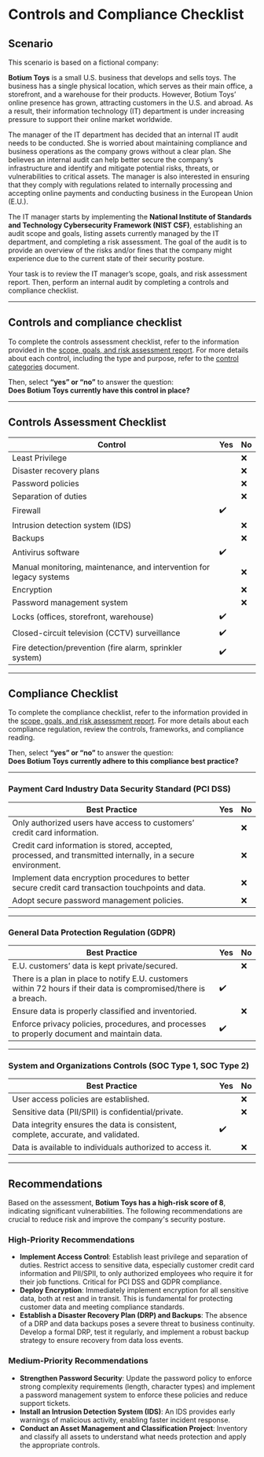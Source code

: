 # Controls and Compliance Checklist


## Scenario

This scenario is based on a fictional company:

**Botium Toys** is a small U.S. business that develops and sells toys. The business has a single physical location, which serves as their main office, a storefront, and a warehouse for their products. However, Botium Toys’ online presence has grown, attracting customers in the U.S. and abroad. As a result, their information technology (IT) department is under increasing pressure to support their online market worldwide.  

The manager of the IT department has decided that an internal IT audit needs to be conducted. She is worried about maintaining compliance and business operations as the company grows without a clear plan. She believes an internal audit can help better secure the company’s infrastructure and identify and mitigate potential risks, threats, or vulnerabilities to critical assets. The manager is also interested in ensuring that they comply with regulations related to internally processing and accepting online payments and conducting business in the European Union (E.U.).  

The IT manager starts by implementing the **National Institute of Standards and Technology Cybersecurity Framework (NIST CSF)**, establishing an audit scope and goals, listing assets currently managed by the IT department, and completing a risk assessment. The goal of the audit is to provide an overview of the risks and/or fines that the company might experience due to the current state of their security posture.  

Your task is to review the IT manager’s scope, goals, and risk assessment report. Then, perform an internal audit by completing a controls and compliance checklist.

---

## Controls and compliance checklist

To complete the controls assessment checklist, refer to the information provided in the [scope, goals, and risk assessment report](Supporting%20Material/Botium%20Toys_%20Scope,%20goals,%20and%20risk%20assessment%20report.md). For more details about each control, including the type and purpose, refer to the [control categories](Supporting%20Material/Control%20categories.md) document.  

Then, select **“yes” or “no”** to answer the question:  
**Does Botium Toys currently have this control in place?**

---

## Controls Assessment Checklist

| Control                                                   | Yes | No |
|-----------------------------------------------------------|-----|----|
| Least Privilege                                           |     | ❌ |
| Disaster recovery plans                                   |     | ❌ |
| Password policies                                         |     | ❌ |
| Separation of duties                                      |     | ❌ |
| Firewall                                                  | ✔️  |    |
| Intrusion detection system (IDS)                          |     | ❌ |
| Backups                                                   |     | ❌ |
| Antivirus software                                        | ✔️  |    |
| Manual monitoring, maintenance, and intervention for legacy systems |     | ❌ |
| Encryption                                                |     | ❌ |
| Password management system                                |     | ❌ |
| Locks (offices, storefront, warehouse)                    | ✔️  |    |
| Closed-circuit television (CCTV) surveillance             | ✔️  |    |
| Fire detection/prevention (fire alarm, sprinkler system)  | ✔️  |    |

---

## Compliance Checklist

To complete the compliance checklist, refer to the information provided in the [scope, goals, and risk assessment report](Supporting%20Material/Botium%20Toys_%20Scope,%20goals,%20and%20risk%20assessment%20report.md). For more details about each compliance regulation, review the controls, frameworks, and compliance reading.  

Then, select **“yes” or “no”** to answer the question:  
**Does Botium Toys currently adhere to this compliance best practice?**

---

### Payment Card Industry Data Security Standard (PCI DSS)

| Best Practice                                                                 | Yes | No |
|-------------------------------------------------------------------------------|-----|----|
| Only authorized users have access to customers’ credit card information.      |     | ❌ |
| Credit card information is stored, accepted, processed, and transmitted internally, in a secure environment. |     | ❌ |
| Implement data encryption procedures to better secure credit card transaction touchpoints and data. |     | ❌ |
| Adopt secure password management policies.                                    |     | ❌ |

---

### General Data Protection Regulation (GDPR)

| Best Practice                                                                 | Yes | No |
|-------------------------------------------------------------------------------|-----|----|
| E.U. customers’ data is kept private/secured.                                 |     | ❌ |
| There is a plan in place to notify E.U. customers within 72 hours if their data is compromised/there is a breach. | ✔️  |    |
| Ensure data is properly classified and inventoried.                           |     | ❌ |
| Enforce privacy policies, procedures, and processes to properly document and maintain data. | ✔️  |    |

---

### System and Organizations Controls (SOC Type 1, SOC Type 2)

| Best Practice                                                                 | Yes | No |
|-------------------------------------------------------------------------------|-----|----|
| User access policies are established.                                         |     | ❌ |
| Sensitive data (PII/SPII) is confidential/private.                            |     | ❌ |
| Data integrity ensures the data is consistent, complete, accurate, and validated. | ✔️  |    |
| Data is available to individuals authorized to access it.                     |     | ❌ |

---

## Recommendations

Based on the assessment, **Botium Toys has a high-risk score of 8**, indicating significant vulnerabilities. The following recommendations are crucial to reduce risk and improve the company's security posture.

### High-Priority Recommendations
- **Implement Access Control**: Establish least privilege and separation of duties. Restrict access to sensitive data, especially customer credit card information and PII/SPII, to only authorized employees who require it for their job functions. Critical for PCI DSS and GDPR compliance.  
- **Deploy Encryption**: Immediately implement encryption for all sensitive data, both at rest and in transit. This is fundamental for protecting customer data and meeting compliance standards.  
- **Establish a Disaster Recovery Plan (DRP) and Backups**: The absence of a DRP and data backups poses a severe threat to business continuity. Develop a formal DRP, test it regularly, and implement a robust backup strategy to ensure recovery from data loss events.  

### Medium-Priority Recommendations
- **Strengthen Password Security**: Update the password policy to enforce strong complexity requirements (length, character types) and implement a password management system to enforce these policies and reduce support tickets.  
- **Install an Intrusion Detection System (IDS)**: An IDS provides early warnings of malicious activity, enabling faster incident response.  
- **Conduct an Asset Management and Classification Project**: Inventory and classify all assets to understand what needs protection and apply the appropriate controls.  
